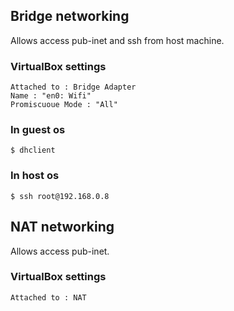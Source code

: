 

## Bridge networking

Allows access pub-inet and ssh from host machine.

### VirtualBox settings

    Attached to : Bridge Adapter
    Name : "en0: Wifi"
    Promiscuoue Mode : "All"

### In guest os

    $ dhclient

### In host os

    $ ssh root@192.168.0.8

## NAT networking

Allows access pub-inet.

### VirtualBox settings

    Attached to : NAT
